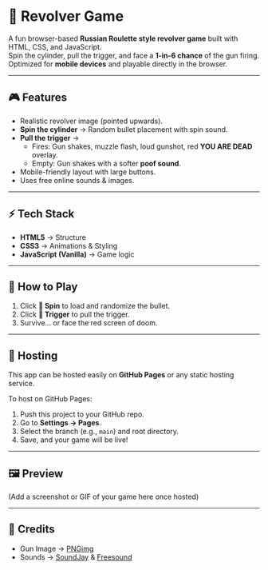 # 🔫 Revolver Game

A fun browser-based **Russian Roulette style revolver game** built with HTML, CSS, and JavaScript.  
Spin the cylinder, pull the trigger, and face a **1-in-6 chance** of the gun firing.  
Optimized for **mobile devices** and playable directly in the browser.

---

## 🎮 Features
- Realistic revolver image (pointed upwards).  
- **Spin the cylinder** → Random bullet placement with spin sound.  
- **Pull the trigger** →  
  - Fires: Gun shakes, muzzle flash, loud gunshot, red **YOU ARE DEAD** overlay.  
  - Empty: Gun shakes with a softer **poof sound**.  
- Mobile-friendly layout with large buttons.  
- Uses free online sounds & images.

---

## ⚡ Tech Stack
- **HTML5** → Structure  
- **CSS3** → Animations & Styling  
- **JavaScript (Vanilla)** → Game logic  

---

## 📱 How to Play
1. Click **🔄 Spin** to load and randomize the bullet.  
2. Click **🔫 Trigger** to pull the trigger.  
3. Survive... or face the red screen of doom.  

---

## 🚀 Hosting
This app can be hosted easily on **GitHub Pages** or any static hosting service.  

To host on GitHub Pages:
1. Push this project to your GitHub repo.  
2. Go to **Settings → Pages**.  
3. Select the branch (e.g., `main`) and root directory.  
4. Save, and your game will be live!  

---

## 🖼️ Preview
(Add a screenshot or GIF of your game here once hosted)

---

## 📜 Credits
- Gun Image → [PNGimg](https://pngimg.com/free-png/revolver)  
- Sounds → [SoundJay](https://www.soundjay.com/) & [Freesound](https://freesound.org/)  
